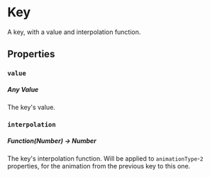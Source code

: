 # Key
A key, with a value and interpolation function.

## Properties
### `value`
##### _Any Value_
The key's value.

### `interpolation`
##### _Function(Number) -> Number_
The key's interpolation function. Will be applied to `animationType`-`2` properties, for the animation from the previous key to this one.